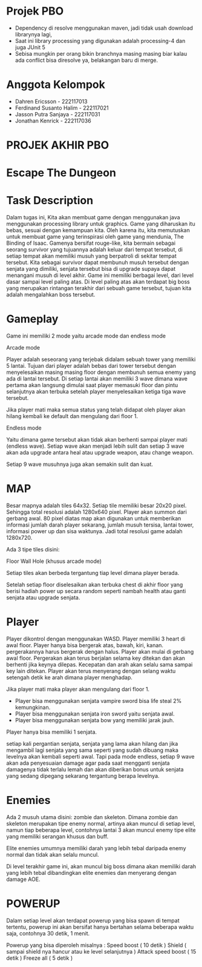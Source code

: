 # Projek PBO

* Dependency di resolve menggunakan maven, jadi tidak usah download librarynya lagi,
* Saat ini library processing yang digunakan adalah processing-4 dan juga JUnit 5
* Sebisa mungkin per orang bikin branchnya masing masing biar kalau ada conflict bisa diresolve ya, belakangan baru di merge.


# Anggota Kelompok

* Dahren Ericsson - 222117013
* Ferdinand Susanto Halim - 222117021
* Jasson Putra Sanjaya - 222117031
* Jonathan Kenrick - 222117036

# PROJEK AKHIR PBO

# Escape The Dungeon


# Task Description

Dalam tugas ini, Kita akan membuat game dengan menggunakan java menggunakan processing library untuk graphics. Game yang diharuskan itu bebas, sesuai dengan kemampuan kita. Oleh karena itu, kita memutuskan untuk membuat game yang terinspirasi oleh game yang mendunia, The Binding of Isaac. Gamenya bersifat rouge-like, kita bermain sebagai seorang survivor yang tujuannya adalah keluar dari tempat tersebut, di setiap tempat akan memiliki musuh yang berpatroli di sekitar tempat tersebut. Kita sebagai survivor dapat membunuh musuh tersebut dengan senjata yang dimiliki, senjata tersebut bisa di upgrade supaya dapat menangani musuh di level akhir. Game ini memiliki berbagai level, dari level dasar sampai level paling atas. Di level paling atas akan terdapat big boss yang merupakan rintangan terakhir dari sebuah game tersebut, tujuan kita adalah mengalahkan boss tersebut.


# Gameplay

Game ini memiliki 2 mode yaitu arcade mode dan endless mode

Arcade mode

Player adalah seseorang yang terjebak didalam sebuah tower yang memiliki 5 lantai. Tujuan dari player adalah bebas dari tower tersebut dengan menyelesaikan masing masing floor dengan membunuh semua enemy yang ada di lantai tersebut. Di setiap lantai akan memiliki 3 wave dimana wave pertama akan langsung dimulai saat player memasuki floor dan pintu selanjutnya akan terbuka setelah player menyelesaikan ketiga tiga wave tersebut.

Jika player mati maka semua status yang telah didapat oleh player akan hilang kembali ke default dan mengulang dari floor 1.

Endless mode

Yaitu dimana game tersebut akan tidak akan berhenti sampai player mati (endless wave). Setiap wave akan menjadi lebih sulit dan setiap 3 wave akan ada upgrade antara heal atau upgrade weapon, atau change weapon.

Setiap 9 wave musuhnya juga akan semakin sulit dan kuat.

# MAP

Besar mapnya adalah tiles 64x32. Setiap tile memiliki besar 20x20 pixel. Sehingga total resolusi adalah 1280x640 pixel. Player akan summon dari gerbang awal. 80 pixel diatas map akan digunakan untuk memberikan informasi jumlah darah player sekarang, jumlah musuh tersisa, lantai tower, informasi power up dan sisa waktunya. Jadi total resolusi game adalah 1280x720.

Ada 3 tipe tiles disini:

Floor
Wall
Hole (khusus arcade mode)

Setiap tiles akan berbeda tergantung tiap level dimana player berada.

Setelah setiap floor diselesaikan akan terbuka chest di akhir floor yang berisi hadiah power up secara random seperti nambah health atau ganti senjata atau upgrade senjata.

# Player

Player dikontrol dengan menggunakan WASD. Player memiliki 3 heart di awal floor. Player hanya bisa bergerak atas, bawah, kiri, kanan. pergerakannya harus bergerak dengan halus. Player akan mulai di gerbang awal floor. Pergerakan akan terus berjalan selama key ditekan dan akan berhenti jika keynya dilepas. Kecepatan dan arah akan selalu sama sampai key lain ditekan. Player akan terus menyerang dengan selang waktu setengah detik ke arah dimana player menghadap.

Jika player mati maka player akan mengulang dari floor 1.

* Player bisa menggunakan senjata vampire sword bisa life steal 2% kemungkinan.
* Player bisa menggunakan senjata iron sword yaitu senjata awal.
* Player bisa menggunakan senjata bow yang memiliki jarak jauh.

Player hanya bisa memiliki 1 senjata.

setiap kali pergantian senjata, senjata yang lama akan hilang dan jika mengambil lagi senjata yang sama seperti yang sudah dibuang maka levelnya akan kembali seperti awal.
Tapi pada mode endless, setiap 9 wave akan ada penyesuaian damage agar pada saat mengganti senjata damagenya tidak terlalu lemah dan akan diberikan bonus untuk senjata yang sedang dipegang sekarang tergantung berapa levelnya.


# Enemies

Ada 2 musuh utama disini: zombie dan skeleton. Dimana zombie dan skeleton merupakan tipe enemy normal, artinya akan muncul di setiap level, namun tiap beberapa level, contohnya lantai 3 akan  muncul enemy tipe elite yang memiliki serangan khusus dan buff.

Elite enemies umumnya memiliki darah yang lebih tebal daripada enemy normal dan tidak akan selalu muncul.

Di level terakhir game ini, akan muncul big boss dimana akan memiliki darah yang lebih tebal dibandingkan elite enemies dan menyerang dengan damage AOE.

# POWERUP

Dalam setiap level akan terdapat powerup yang bisa spawn di tempat tertentu, powerup ini akan bersifat hanya bertahan selama beberapa waktu saja, contohnya 30 detik, 1 menit.

Powerup yang bisa diperoleh misalnya :
Speed boost ( 10 detik )
Shield ( sampai shield nya hancur  atau ke level selanjutnya )
Attack speed boost ( 15 detik )
Freeze all ( 5 detik )
